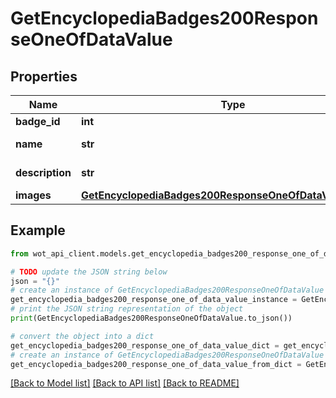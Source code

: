 # GetEncyclopediaBadges200ResponseOneOfDataValue


## Properties

Name | Type | Description | Notes
------------ | ------------- | ------------- | -------------
**badge_id** | **int** | Badge ID | 
**name** | **str** | Badge name | 
**description** | **str** | Badge description | 
**images** | [**GetEncyclopediaBadges200ResponseOneOfDataValueImages**](GetEncyclopediaBadges200ResponseOneOfDataValueImages.md) |  | 

## Example

```python
from wot_api_client.models.get_encyclopedia_badges200_response_one_of_data_value import GetEncyclopediaBadges200ResponseOneOfDataValue

# TODO update the JSON string below
json = "{}"
# create an instance of GetEncyclopediaBadges200ResponseOneOfDataValue from a JSON string
get_encyclopedia_badges200_response_one_of_data_value_instance = GetEncyclopediaBadges200ResponseOneOfDataValue.from_json(json)
# print the JSON string representation of the object
print(GetEncyclopediaBadges200ResponseOneOfDataValue.to_json())

# convert the object into a dict
get_encyclopedia_badges200_response_one_of_data_value_dict = get_encyclopedia_badges200_response_one_of_data_value_instance.to_dict()
# create an instance of GetEncyclopediaBadges200ResponseOneOfDataValue from a dict
get_encyclopedia_badges200_response_one_of_data_value_from_dict = GetEncyclopediaBadges200ResponseOneOfDataValue.from_dict(get_encyclopedia_badges200_response_one_of_data_value_dict)
```
[[Back to Model list]](../README.md#documentation-for-models) [[Back to API list]](../README.md#documentation-for-api-endpoints) [[Back to README]](../README.md)



